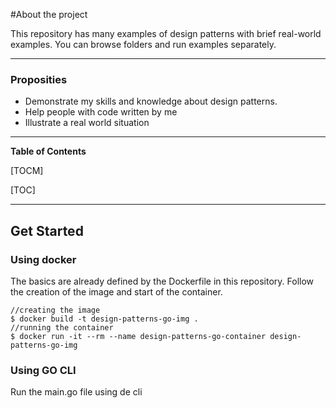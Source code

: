 #About the project 

This repository has many examples of design patterns with brief real-world examples.
You can browse folders and run examples separately.

----
### Proposities

- Demonstrate my skills and knowledge about design patterns.
- Help people with code written by me
- Illustrate a real world situation

----
**Table of Contents**

[TOCM]


[TOC]

----
## Get Started
### Using docker

The basics are already defined by the Dockerfile in this repository. Follow the creation of the image and start of the container.

```console
//creating the image
$ docker build -t design-patterns-go-img .
//running the container
$ docker run -it --rm --name design-patterns-go-container design-patterns-go-img
```

### Using GO CLI

Run the main.go file using de cli
